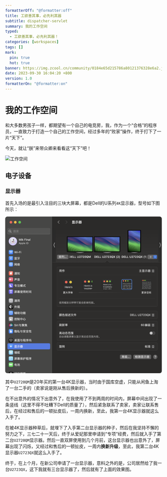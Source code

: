 ```yaml
---
formatterOff: "@formatter:off"
title: 工欲善其事，必先利其器
subtitle: dispatcher-servlet
summary: 我的工作空间
typed:
  - 工欲善其事，必先利其器！
categories: [workspaces]
tags: [] 
mark:
  pin: true
  hot: true
banner: https://img.zcool.cn/community/0184e65d215786a80121376328e6a2.jpg@2o.jpg
date: 2023-09-30 16:04:20 +800 
version: 1.0
formatterOn: "@formatter:on"
---
```


# 我的工作空间

和大多数男孩子一样，都期望有一个自己的电竞房，我，作为一个“合格”的程序员，一直致力于打造一个自己的工作空间，经过多年的“败家”操作，终于打下了一片“天下”。

今天，就让“朕”来带众卿来看看这“天下”吧！

![工作空间](/assets/img/posts/workspaces.png)

## 电子设备

### 显示器

首先入场的是最引入注目的三块大屏幕，都是Dell的U系列`4K`显示器，型号如下图所示：

![显示器](/assets/img/posts/workspaces-monitors.png)

其中`U2720QM`是20年买的第一台4K显示器，当时由于国库空虚，只能从闲鱼上淘了一台二手的（卖家说是刚从售后换新的）。

在不出意外的情况下出意外了，在我使用了不到两周的时间内，屏幕中间出现了一条竖线（这里不得不吐糟下Dell的质量了），然后紧急联系了卖家，卖家让联系售后，在经过和售后的一顿扯皮后，一周内换新，至此，我第一台4K显示器就这么入手了。

在被4K显示器种草后，就埋下了入手第二台显示器的种子，然后在我坚持不懈的努力之下，三七二十一天后，终于从爱妃那里申请到“专项”经费，然后就入手了第二台`U2720QM`显示器。然后一直双屏使用到几个月前，这台显示器也出意外了，屏幕出现了闪烁，又经过和售后的一顿扯皮，一周内**换新升级**，至此，我第二台4K显示器`U2723QX`就这么入手了。

终于，在上个月，在新公司申请了一台显示器，意料之外的是，公司居然给了我一台`U2723QX`，这下我就有三台显示器了，然后就有了上面的效果图。